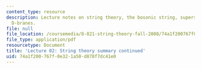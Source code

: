 ```yaml
---
content_type: resource
description: Lecture notes on string theory, the bosonic string, superstrings, and
  D-branes.
file: null
file_location: /coursemedia/8-821-string-theory-fall-2008/74a1f200767f0e321a50d878f7dc41e0_lecture02.pdf
file_type: application/pdf
resourcetype: Document
title: 'Lecture 02: String theory summary continued'
uid: 74a1f200-767f-0e32-1a50-d878f7dc41e0
---
```

